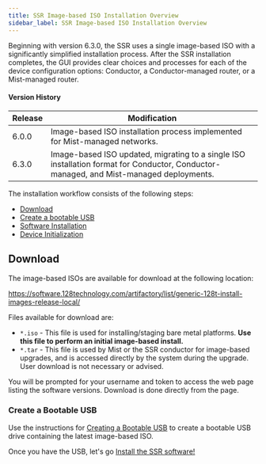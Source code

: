 ```yaml
---
title: SSR Image-based ISO Installation Overview 
sidebar_label: SSR Image-based ISO Installation Overview
---
```


Beginning with version 6.3.0, the SSR uses a single image-based ISO with a significantly simplified installation process. After the SSR installation completes, the GUI provides clear choices and processes for each of the device configuration options: Conductor, a Conductor-managed router, or a Mist-managed router. 

#### Version History

| Release | Modification |
| ------- | ------------ |
| 6.0.0 | Image-based ISO installation process implemented for Mist-managed networks. |
| 6.3.0 | Image-based ISO updated, migrating to a single ISO installation format for Conductor, Conductor-managed, and Mist-managed deployments. |

The installation workflow consists of the following steps:

- [Download](#download)
- [Create a bootable USB](intro_creating_bootable_usb.md)
- [Software Installation](install_univ_iso.md)
- [Device Initialization](initialize_u-iso_device.md)

## Download

The image-based ISOs are available for download at the following location:

<!-- markdown-link-check-disable-next-line -->
https://software.128technology.com/artifactory/list/generic-128t-install-images-release-local/

Files available for download are:

- `*.iso` - This file is used for installing/staging bare metal platforms. **Use this file to perform an initial image-based install.** 
- `*.tar` - This file is used by Mist or the SSR conductor for image-based upgrades, and is accessed directly by the system during the upgrade. User download is not necessary or advised.

You will be prompted for your username and token to access the web page listing the software versions. Download is done directly from the page.

### Create a Bootable USB

Use the instructions for [Creating a Bootable USB](intro_creating_bootable_usb.md) to create a bootable USB drive containing the latest image-based ISO. 

Once you have the USB, let's go [Install the SSR software!](install_univ_iso.md) 